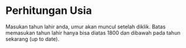 # Perhitungan Usia

Masukan tahun lahir anda, umur akan muncul setelah diklik.
Batas memasukan tahun lahir hanya bisa diatas 1800 dan dibawah pada tahun sekarang (up to date).
